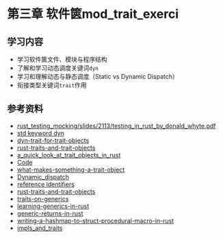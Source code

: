 # 第三章 软件篋mod_trait_exerci

## 学习内容
- 学习软件篋文件、模块与程序结构
- 了解和学习动态调度关键词`dyn`
- 学习和理解动态与静态调度（Static vs Dynamic Dispatch）
- 衔接类型关键词`trait`作用

## 参考资料
- [rust_testing_mocking/slides/2113/testing_in_rust_by_donald_whyte.pdf](https://archive.fosdem.org/2018/schedule/event/rust_testing_mocking/attachments/slides/2113/export/events/attachments/rust_testing_mocking/slides/2113/testing_in_rust_by_donald_whyte.pdf)
- [std keyword dyn](https://doc.rust-lang.org/std/keyword.dyn.html)
- [dyn-trait-for-trait-objects](https://doc.rust-lang.org/edition-guide/rust-2018/trait-system/dyn-trait-for-trait-objects.html)
- [rust-traits-and-trait-objects](https://joshleeb.com/posts/rust-traits-and-trait-objects/)
- [a_quick_look_at_trait_objects_in_rust](https://tratt.net/laurie/blog/entries/a_quick_look_at_trait_objects_in_rust.html)
- [Code](https://play.rust-lang.org/?version=stable&mode=debug&edition=2018&gist=5d573e667aac08f960557b79d6385f6e)
- [what-makes-something-a-trait-object](https://stackoverflow.com/questions/27567849/what-makes-something-a-trait-object)
- [Dynamic_dispatch](https://en.wikipedia.org/wiki/Dynamic_dispatch)
- [reference identifiers](https://doc.rust-lang.org/reference/identifiers.html)
- [rust-traits-and-trait-objects](https://joshleeb.com/posts/rust-traits-and-trait-objects/)
- [traits-on-generics](https://blog.theenginerd.com/blog/2015/06/27/traits-on-generics/)
- [learning-generics-in-rust](https://tutorialedge.net/rust/learning-generics-in-rust/)
- [generic-returns-in-rust](https://blog.jcoglan.com/2019/04/22/generic-returns-in-rust/)
- [writing-a-hashmap-to-struct-procedural-macro-in-rust](https://cprimozic.net/blog/writing-a-hashmap-to-struct-procedural-macro-in-rust/)
- [impls_and_traits](https://learning-rust.github.io/docs/b5.impls_and_traits.html)